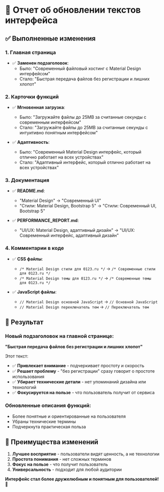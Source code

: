 # 🎨 Отчет об обновлении текстов интерфейса

## ✅ Выполненные изменения

### 1. Главная страница
- ✅ **Заменен подзаголовок**: 
  - Было: "Современный файловый хостинг с Material Design интерфейсом"
  - Стало: "Быстрая передача файлов без регистрации и лишних хлопот"

### 2. Карточки функций
- ✅ **Мгновенная загрузка**:
  - Было: "Загружайте файлы до 25MB за считанные секунды с современным интерфейсом"
  - Стало: "Загружайте файлы до 25MB за считанные секунды с интуитивно понятным интерфейсом"

- ✅ **Адаптивность**:
  - Было: "Современный Material Design интерфейс, который отлично работает на всех устройствах"
  - Стало: "Адаптивный интерфейс, который отлично работает на всех устройствах"

### 3. Документация
- ✅ **README.md**:
  - "Material Design" → "Современный UI"
  - "Стили: Material Design, Bootstrap 5" → "Стили: Современный UI, Bootstrap 5"

- ✅ **PERFORMANCE_REPORT.md**:
  - "UI/UX: Material Design, адаптивный дизайн" → "UI/UX: Современный интерфейс, адаптивный дизайн"

### 4. Комментарии в коде
- ✅ **CSS файлы**:
  - `/* Material Design стили для 0123.ru */` → `/* Современные стили для 0123.ru */`
  - `/* Material Design темы для 0123.ru */` → `/* Современные темы для 0123.ru */`

- ✅ **JavaScript файлы**:
  - `// Material Design основной JavaScript` → `// Основной JavaScript`
  - `// Material Design переключатель тем` → `// Переключатель тем`

## 🎯 Результат

### Новый подзаголовок на главной странице:
**"Быстрая передача файлов без регистрации и лишних хлопот"**

Этот текст:
- ✅ **Привлекает внимание** - подчеркивает простоту и скорость
- ✅ **Решает проблему** - "без регистрации" сразу говорит о простоте использования
- ✅ **Убирает технические детали** - нет упоминаний дизайна или технологий
- ✅ **Фокусируется на пользе** - что пользователь получит от сервиса

### Обновленные описания функций:
- Более понятные и ориентированные на пользователя
- Убраны технические термины
- Подчеркнута практическая польза

## 🚀 Преимущества изменений

1. **Лучшее восприятие** - пользователи видят ценность, а не технологии
2. **Простота понимания** - нет сложных терминов
3. **Фокус на пользе** - что получит пользователь
4. **Универсальность** - подходит для любой аудитории

**Интерфейс стал более дружелюбным и понятным для пользователей! 🎉**
